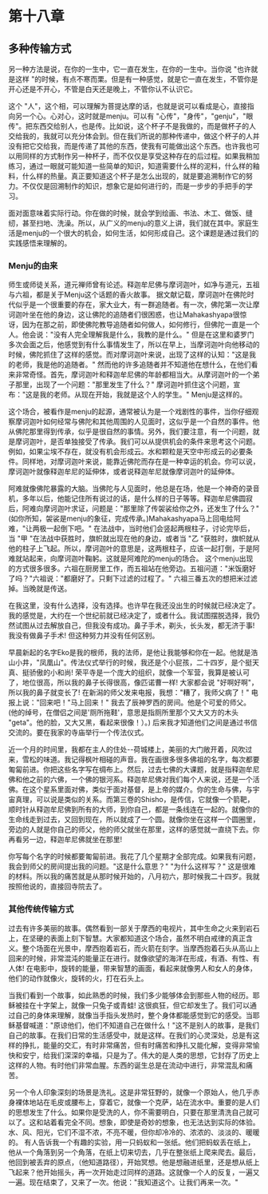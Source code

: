 # 第十八章

## 多种传输方式

另一种方法是说，在你的一生中，它一直在发生，在你的一生中。当你说 "也许就是这样 "的时候，有点不寒而栗。但是有一种感觉，就是它一直在发生，不管你是开心还是不开心，不管是白天还是晚上，不管你认不认识它。

这个 "人"，这个相，可以理解为菩提达摩的话，也就是说可以看成是心，直接指向另一个心。心对心，这时就是menju。可以有 "心传"，"身传"，"genju"，"眼传"。把东西交给别人，也是传。比如说，这个杯子不是我做的，而是做杯子的人交给我的，我就可以充分体会到。但在我们所说的那种传递中，做这个杯子的人并没有把它交给我，而是传递了其他的东西，使我有可能做出这个东西。也许我也可以用同样的方式制作另一种杯子，而不仅仅是享受这种存在的后过程。如果我稍加练习，通过一眼就可能知道一些简单的知识，知道需要什么样的泥料，什么样的釉料，什么样的热量。真正要知道这个杯子是怎么出现的，就是要追溯制作它的努力。不仅仅是回溯制作的知识，想象它是如何进行的，而是一步步的手把手的学习。

面对面意味着实际行动。你在做的时候，就会学到绘画、书法、木工、做饭、缝纫，甚至扫地、洗澡。所以，从广义的menju的意义上讲，我们就在其中。家庭生活是menju的一个很大的机会，如何生活，如何形成自己。这个课题是通过我们的实践感悟来理解的。

### Menju的由来
师生或师徒关系，道元禅师曾有论述。释迦牟尼佛与摩诃迦叶，如净与道元，五祖与六祖，都是关于Menju这个话题的香火故事。
据文献记载，摩诃迦叶在佛陀时代似乎是一个很重要的存在，家大业大，有一群追随者。有一次，佛陀第一次让摩诃迦叶坐在他的身边，这让佛陀的追随者们很困惑，也让Mahakashyapa很惊讶，因为在那之前，即使佛陀教导追随者如何做人，如何修行，但佛陀一直是一个人。他会说："没有人完全理解我是什么，我教的是什么。" 但是在这里和婆罗门多次会面之后，他感觉到有什么事情发生了，所以在早上，当摩诃迦叶向他移动的时候，佛陀抓住了这样的感觉。而对摩诃迦叶来说，出现了这样的认知："这是我的老师，我是他的追随者。" 然而他的许多追随者并不知道他在想什么，在他们看来非常奇怪。首先，摩诃迦叶和释迦牟尼佛的年龄都相当大。从摩诃迦叶的一个弟子那里，出现了一个问题："那里发生了什么？" 摩诃迦叶抓住这个问题，宣布："这是我的老师。从现在开始，我就是这个人的学生。" Menju是这样的。

这个场合，被看作是menju的起源，通常被认为是一个戏剧性的事件，当你仔细观察摩诃迦叶如何经常与佛陀和其他周围的人见面时，这似乎是一个自然的事件。他从佛陀那里得到传承，似乎是很自然的事情。另外，我们要注意，有一个问题，就是摩诃迦叶，是否单独接受了传承。我们可以从提供机会的条件来思考这个问题。例如，如果尘埃不存在，就没有机会形成云。水和颗粒是天空中形成云的必要条件。同样地，对摩诃迦叶来说，能靠近佛陀而存在是一种幸运的机会。你可以说，摩诃迦叶就像释迦牟尼的延伸体，或者说释迦牟尼就像摩诃迦叶的延伸体。

阿难就像佛陀暴露的大脑。当佛陀与人见面时，他总是在场，他是一个神奇的录音机，多年以后，他能记住所有说过的话，是什么样的日子等等。释迦牟尼佛圆寂后，阿难向摩诃迦叶求证，问题是："那里除了传袈裟给你之外，还发生了什么？" (如你所知，袈裟是menju的象征，完成传承。)Mahakashyapa马上回电给阿难，"让两极一起倒下吧。" 在法战中，当时他们会竖起两根柱子，讨论完毕后，当 "甲 "在法战中获胜时，旗帜就出现在他的身边，或者当 "乙 "获胜时，旗帜就从他的柱子上飞起。所以，摩诃迦叶的意思是，这两根柱子，应该一起打倒，于是阿难就站起来，向摩诃迦叶鞠躬。这就是阿难陀的menju的场合。
这个menju出现的方式很多很多。六祖在厨房里工作，而五祖站在他旁边。五祖问道："米饭磨好了吗？"六祖说："都磨好了。只剩下过滤的过程了。" 六祖三番五次的想把米过滤掉。当晚就是传送。

在我这里，没有什么选择，没有选择。也许早在我还没出生的时候就已经决定了。我的感觉是，大约在一个世纪前就已经决定了，或者什么。我试图摆脱选择，我仍然试图从过去解放自己，但我没有成功。鼻子手术，剃头，长头发，都无济于事! 我没有做鼻子手术! 但这种努力并没有任何区别。

早晨新起的名字Eko是我的根师，我的法师，是他让我能够和你在一起。他就是浩山小井，"凤凰山"。传法仪式举行的时候，我还是个小屁孩，二十四岁，是个挺天真、挺骄傲的小和尚! 荣平寺是一个庞大的组织，就像一个军营，我算是被认可了，地位很高，所以我的鼻子长得很高，像匹诺曹一样! 大家都会说 "好啊好啊"，所以我的鼻子就变长了! 在新潟的师父发来电报，我想："糟了，我师父病了！" 电报上说："回来吧！"马上回来！" 我去了辰神罗西的房间。他是个可爱的师父。(他的绰号，在僧侣之间是'厕所拖鞋'，意思是指厕所里那个又大又方的木头 "geta"。他的脸，又大又黑，看起来很像！）。) 后来我才知道他们之间是通过书信交流的。要在我家的寺庙举行一个传法仪式。

近一个月的时间里，我都在主人的住处--荷城楼上，美丽的大门敞开着，风吹过来，雪松的味道。我记得枫叶相碰的声音。我在画很多很多佛祖的名字，每次都要匍匐前进。你把这些名字写在绸布上。然后，过去七佛的大课题，就是指释迦牟尼佛和他之前的六佛，一个佛的银河系。释迦牟尼佛对我们每个人来说，还是一个活佛。在这个星系里面对佛，类似于面对基督，是上帝的媒介。你的生命与佛，与宇宙真理，可以说是类似的关系。而第三卷的Shisho，是传信，它就像一个箭靶，顺时针从释迦牟尼佛到所有的大师，到你自己，都是一条线连在一起的。就像你的生命线走到过去，又回到现在，所以就成了一个圆。就像你坐在这样一个圆圈里，旁边的人就是你自己的师父，他的师父就坐在那里，这样的感觉就一直绕下去。你再看另一边，释迦牟尼佛就坐在那里!

你写每个名字的时候都要匍匐前进。我花了几个星期才全部完成。如果我有问题，我会到师父的房间提出我的问题。"这是什么意思？" "为什么这样写？" 这是很难的材料。所以我的痛苦就是从那时候开始的，八月初六，那时候我二十四岁。我就按照他说的，直接回寺院去了。

### 其他传统传输方式
过去有许多美丽的故事。偶然看到一部关于摩西的电视片，其中生命之火来到岩石上，在坚硬的表面上刻下智慧。大家都知道这个场合，虽然不明白戒律的真正含义。整个场面在光景中，摩西抱着岩石，而火箭在刻字。当摩西抱着石头从高山上回来的时候，非常混沌的能量正在进行。就像欲望的海洋在形成，有酒、有性、有人体! 在电影中，旋转的能量，带来智慧的画面，看起来就像男人和女人的身体，他们的动作就像火，旋转的火，打在石头上。

当我们看到一个故事，如此熟悉的时候，我们多少能够体会到那些人物的经历。耶稣被挂在十字架上，就像一只兔子或青蛙! 这很疯狂，但它却发生了。我们可以通过自己的身体来理解，就像当手指头发热时，整个身体都能感觉到它的感受。当耶稣基督喊道："原谅他们，他们不知道自己在做什么！"这不是别人的故事，是我们自己的故事。在我们日常的生活感受中，就是这样。在我们的心灵深处，总是有这样的挣扎，能量的交汇，有时非常痛苦，但有时痛苦和挣扎又能化解，变得非常愉快和安宁，给我们深深的幸福，只是为了。伟大的是人类的思想，它封存了历史上这样的人物。有时他们非常血腥。东西的诞生总是在流动中进行，非常混乱和痛苦。

另一个令人印象深刻的场景是洗礼。这是非常狂野的，就像一个原始人，他几乎赤身裸体地站在毛皮或腰布上，穿着它，就像一个克萨，站在流水中。重要的是人们的思想发生了什么。如果你是受洗的人，你不需要明白，只要在那里清洗自己就可以了。这和站着看完全不同。想象，即使是奇妙的想象，也无法达到实际的体验。水、风、阳光，它们不湿不浓，不亮不暖，但你却冷冷的、浓浓的、淡淡的、暖暖的。
有人告诉我一个有趣的实验，用一只蚂蚁和一张纸。他们把蚂蚁丢在纸上，他从一个角落到另一个角落，在纸上切来切去，几乎在整张纸上爬来爬去。最后，他回到被丢弃的原点，（他知道路径），开始冥想。他是想融进纸里，还是想从纸上飞起来？他开始摇头，再一次开始走过同样的道路。这就像一个人的反复，一遍又一遍。现在结束了，又来了一次。他说："我知道这个。让我们再来一次。"